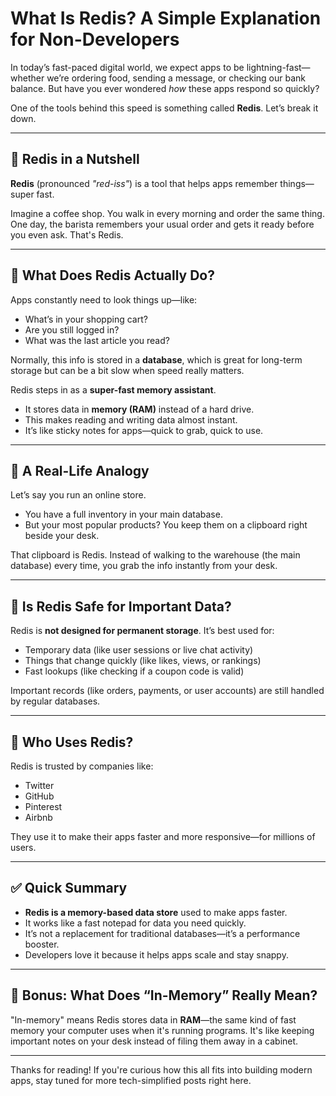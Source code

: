 # What Is Redis? A Simple Explanation for Non-Developers

In today’s fast-paced digital world, we expect apps to be lightning-fast—whether we’re ordering food, sending a message, or checking our bank balance. But have you ever wondered *how* these apps respond so quickly?

One of the tools behind this speed is something called **Redis**. Let’s break it down.

---

## 🚀 Redis in a Nutshell

**Redis** (pronounced *"red-iss"*) is a tool that helps apps remember things—super fast.

Imagine a coffee shop. You walk in every morning and order the same thing. One day, the barista remembers your usual order and gets it ready before you even ask. That's Redis.

---

## 🧠 What Does Redis Actually Do?

Apps constantly need to look things up—like:

- What’s in your shopping cart?
- Are you still logged in?
- What was the last article you read?

Normally, this info is stored in a **database**, which is great for long-term storage but can be a bit slow when speed really matters.

Redis steps in as a **super-fast memory assistant**.

- It stores data in **memory (RAM)** instead of a hard drive.
- This makes reading and writing data almost instant.
- It’s like sticky notes for apps—quick to grab, quick to use.

---

## 🧭 A Real-Life Analogy

Let’s say you run an online store.

- You have a full inventory in your main database.
- But your most popular products? You keep them on a clipboard right beside your desk.

That clipboard is Redis. Instead of walking to the warehouse (the main database) every time, you grab the info instantly from your desk.

---

## 🔐 Is Redis Safe for Important Data?

Redis is **not designed for permanent storage**. It’s best used for:

- Temporary data (like user sessions or live chat activity)
- Things that change quickly (like likes, views, or rankings)
- Fast lookups (like checking if a coupon code is valid)

Important records (like orders, payments, or user accounts) are still handled by regular databases.

---

## 🧰 Who Uses Redis?

Redis is trusted by companies like:

- Twitter
- GitHub
- Pinterest
- Airbnb

They use it to make their apps faster and more responsive—for millions of users.

---

## ✅ Quick Summary

- **Redis is a memory-based data store** used to make apps faster.
- It works like a fast notepad for data you need quickly.
- It’s not a replacement for traditional databases—it’s a performance booster.
- Developers love it because it helps apps scale and stay snappy.

---

## 🧠 Bonus: What Does “In-Memory” Really Mean?

"In-memory" means Redis stores data in **RAM**—the same kind of fast memory your computer uses when it's running programs. It's like keeping important notes on your desk instead of filing them away in a cabinet.

---

Thanks for reading! If you're curious how this all fits into building modern apps, stay tuned for more tech-simplified posts right here.